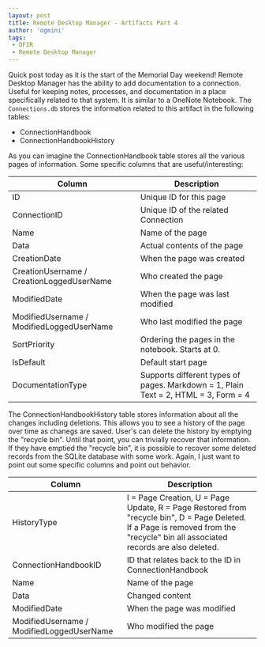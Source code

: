 ```yaml
---
layout: post
title: Remote Desktop Manager - Artifacts Part 4
author: 'ogmini'
tags:
 - DFIR
 - Remote Desktop Manager
---
```


Quick post today as it is the start of the Memorial Day weekend! Remote Desktop Manager has the ability to add documentation to a connection. Useful for keeping notes, processes, and documentation in a place specifically related to that system. It is similar to a OneNote Notebook. The `Connections.db` stores the information related to this artifact in the following tables:

- ConnectionHandbook
- ConnectionHandbookHistory

As you can imagine the ConnectionHandbook table stores all the various pages of information. Some specific columns that are useful/interesting:

| Column | Description |
| --- | --- |
| ID | Unique ID for this page |
| ConnectionID | Unique ID of the related Connection |
| Name | Name of the page |
| Data | Actual contents of the page |
| CreationDate | When the page was created |
| CreationUsername / CreationLoggedUserName | Who created the page |
| ModifiedDate| When the page was last modified |
| ModifiedUsername / ModifiedLoggedUserName | Who last modified the page | 
| SortPriority | Ordering the pages in the notebook. Starts at 0. |
| IsDefault | Default start page |
| DocumentationType | Supports different types of pages. Markdown = 1, Plain Text = 2, HTML = 3, Form = 4 |

The ConnectionHandbookHistory table stores information about all the changes including deletions. This allows you to see a history of the page over time as chanegs are saved. User's can delete the history by emptying the "recycle bin". Until that point, you can trivially recover that information. If they have emptied the "recycle bin", it is possible to recover some deleted records from the SQLite database with some work. Again, I just want to point out some specific columns and point out behavior.

| Column | Description | 
| --- | --- |
| HistoryType | I = Page Creation, U = Page Update, R = Page Restored from "recycle bin", D = Page Deleted. If a Page is removed from the "recycle" bin all associated records are also deleted. |
| ConnectionHandbookID | ID that relates back to the ID in ConnectionHandbook |
| Name | Name of the page |
| Data | Changed content | 
| ModifiedDate| When the page was modified |
| ModifiedUsername / ModifiedLoggedUserName | Who modified the page | 

